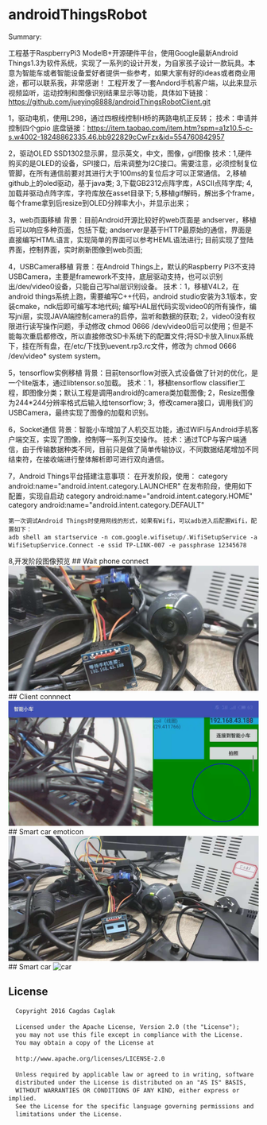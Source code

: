 # androidThingsRobot

Summary:

 工程基于RaspberryPi3 ModelB+开源硬件平台，使用Google最新Android Things1.3为软件系统，实现了一系列的设计开发，为自家孩子设计一款玩具。本意为智能车或者智能设备爱好者提供一些参考，如果大家有好的ideas或者商业用途，都可以联系我，非常感谢！
 工程开发了一套Andord手机客户端，以此来显示视频监听，运动控制和图像识别结果显示等功能，具体如下链接：
  https://github.com/jueying8888/androidThingsRobotClient.git
 

 1，驱动电机，使用L298，通过四根线控制H桥的两路电机正反转；
    技术：申请并控制四个gpio
	底盘链接：https://item.taobao.com/item.htm?spm=a1z10.5-c-s.w4002-18248862335.46.bb922829cCwFzx&id=554760842957

 2，驱动OLED SSD1302显示屏，显示英文，中文，图像，gif图像
    技术：1,硬件购买的是OLED的设备，SPI接口，后来调整为I2C接口。需要注意，必须控制复位管脚，在所有通信前要对其进行大于100ms的复位后才可以正常通信。
	     2,移植github上的oled驱动，基于java类;
	     3,下载GB2312点阵字库，ASCII点阵字库;
	     4,加载并驱动点阵字库，字符库放在asset目录下;
	     5,移植gif解码，解出多个frame，每个frame拿到后resize到OLED分辨率大小，并显示出来；

 3，web页面移植
    背景：目前Android开源比较好的web页面是 andserver，移植后可以响应多种页面，包括下载; andserver是基于HTTP最原始的通信，界面是直接编写HTML语言，实现简单的界面可以参考HEML语法进行; 目前实现了登陆界面，控制界面，实时刷新图像到web页面;

 4，USBCamera移植
    背景：在Android Things上，默认的Raspberry Pi3不支持USBCamera，主要是framework不支持，底层驱动支持，也可以识别出/dev/video0设备，只能自己写hal层识别设备。
    技术：1，移植V4L2，在android things系统上跑，需要编写C++代码，android studio安装为3.1版本，安装cmake，ndk后即可编写本地代码; 编写HAL层代码实现video0的所有操作，编写jni层，实现JAVA端控制camera的启停，监听和数据的获取;
	     2，video0没有权限进行读写操作问题，手动修改 chmod 0666 /dev/video0后可以使用；但是不能每次重启都修改，所以直接修改SD卡系统下的配置文件;将SD卡放入linux系统下，挂在所有盘，在/etc/下找到uevent.rp3.rc文件，修改为 chmod 0666 /dev/video* system system。

 5，tensorflow实例移植
     背景：目前tensorflow对嵌入式设备做了针对的优化，是一个lite版本，通过libtensor.so加载。
     技术：1，移植tensorflow classifier工程，即图像分类；默认工程是调用android的camera类加载图像;
          2，Resize图像为244*244分辨率格式后输入给tensorflow;
          3，修改camera接口，调用我们的USBCamera，最终实现了图像的加载和识别。
 
 6，Socket通信
     背景：智能小车增加了人机交互功能，通过WIFI与Android手机客户端交互，实现了图像，控制等一系列互交操作。
     技术：通过TCP与客户端通信，由于传输数据种类不同，目前只是做了简单传输协议，不同数据结尾增加不同结束符，在接收端进行整体解析即可进行双向通信。

 7，Android Things平台搭建注意事项：
    在开发阶段，使用：
                    category android:name="android.intent.category.LAUNCHER"
    在发布阶段，使用如下配置，实现自启动
                    category android:name="android.intent.category.HOME"
                    category android:name="android.intent.category.DEFAULT"

 
    第一次调试Android Things时使用网线的形式，如果有Wifi，可以adb进入后配置Wifi，配置如下：
    adb shell am startservice -n com.google.wifisetup/.WifiSetupService -a WifiSetupService.Connect -e ssid TP-LINK-007 -e passphrase 12345678

 8,开发阶段图像预览	
    ## Wait phone connect
    ![waitPhone](Pose/waitPhone.png)
    ## Client connnect
    ![client](Pose/client.png)
    ## Smart car emoticon
    ![emot](Pose/emot.png)
    ## Smart car
    ![car](Pose/car.png)

  
License
-------

      Copyright 2016 Cagdas Caglak

      Licensed under the Apache License, Version 2.0 (the "License");
      you may not use this file except in compliance with the License.
      You may obtain a copy of the License at

      http://www.apache.org/licenses/LICENSE-2.0

      Unless required by applicable law or agreed to in writing, software
      distributed under the License is distributed on an "AS IS" BASIS,
      WITHOUT WARRANTIES OR CONDITIONS OF ANY KIND, either express or implied.
      See the License for the specific language governing permissions and
      limitations under the License.

